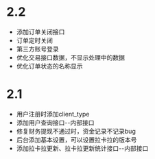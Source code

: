 # 2.2
- 添加订单关闭接口
- 订单定时关闭
- 第三方账号登录
- 优化交易接口数据，不显示处理中的数据
- 优化订单状态的名称显示

# 2.1
- 用户注册时添加client_type
- 添加用户查询接口--内部接口
- 修复财务提现不通过时，资金记录不记录bug
- 后台添加基本设置，可以设置拉卡拉的版本号
- 添加拉卡拉更新、拉卡拉更新统计接口--内部接口
